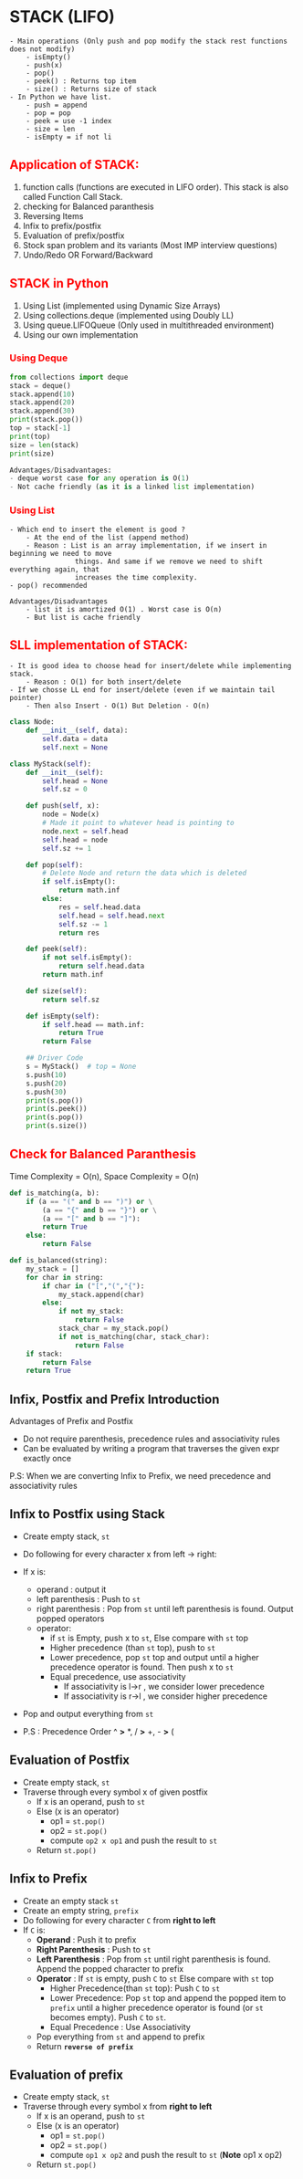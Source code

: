 # STACK (LIFO)
    - Main operations (Only push and pop modify the stack rest functions does not modify)
        - isEmpty()
        - push(x)
        - pop()
        - peek() : Returns top item
        - size() : Returns size of stack
    - In Python we have list.
        - push = append
        - pop = pop
        - peek = use -1 index
        - size = len
        - isEmpty = if not li

## <span style="color:red">Application of STACK:</span>
<ol>
    <li>  function calls (functions are executed in LIFO order). This stack is also called Function Call Stack.
    </li>
    <li> checking for Balanced paranthesis </li>
    <li> Reversing Items </li>
    <li> Infix to prefix/postfix </li>
    <li> Evaluation of prefix/postfix </li>
    <li> Stock span problem and its variants (Most IMP interview questions) </li>
    <li> Undo/Redo OR Forward/Backward </li>
</ol>

## <span style="color:red">STACK in Python</span>
<ol>
    <li> Using List (implemented using Dynamic Size Arrays) </li>
    <li> Using collections.deque (implemented using Doubly LL) </li>
    <li> Using queue.LIFOQueue (Only used in multithreaded environment) </li>
    <li> Using our own implementation </li>
</ol>

### <span style="color:red">Using Deque</span>
```python
from collections import deque
stack = deque()
stack.append(10)
stack.append(20)
stack.append(30)
print(stack.pop())
top = stack[-1]
print(top)
size = len(stack)
print(size)

Advantages/Disadvantages:
- deque worst case for any operation is O(1)
- Not cache friendly (as it is a linked list implementation)
```

### <span style="color:red">Using List</span>
    - Which end to insert the element is good ?
        - At the end of the list (append method)
        - Reason : List is an array implementation, if we insert in beginning we need to move 
                    things. And same if we remove we need to shift everything again, that 
                    increases the time complexity.
    - pop() recommended

    Advantages/Disadvantages
        - list it is amortized O(1) . Worst case is O(n)
        - But list is cache friendly

## <span style="color:red">SLL implementation of STACK:</span>
    - It is good idea to choose head for insert/delete while implementing stack.
        - Reason : O(1) for both insert/delete
    - If we chosse LL end for insert/delete (even if we maintain tail pointer)
        - Then also Insert - O(1) But Deletion - O(n)
```python
class Node:
    def __init__(self, data):
        self.data = data
        self.next = None

class MyStack(self):
    def __init__(self):
        self.head = None
        self.sz = 0

    def push(self, x):
        node = Node(x)
        # Made it point to whatever head is pointing to
        node.next = self.head
        self.head = node
        self.sz += 1

    def pop(self):
        # Delete Node and return the data which is deleted
        if self.isEmpty():
            return math.inf
        else:
            res = self.head.data
            self.head = self.head.next
            self.sz -= 1
            return res

    def peek(self):
        if not self.isEmpty():
            return self.head.data
        return math.inf

    def size(self):
        return self.sz

    def isEmpty(self):
        if self.head == math.inf:
            return True
        return False

    ## Driver Code
    s = MyStack()  # top = None
    s.push(10)
    s.push(20)
    s.push(30)
    print(s.pop())
    print(s.peek())
    print(s.pop())
    print(s.size())
```

## <span style="color:red">Check for Balanced Paranthesis</span>
Time Complexity = O(n), Space Complexity = O(n)
```python
def is_matching(a, b):
    if (a == "(" and b == ")") or \
        (a == "{" and b == "}") or \
        (a == "[" and b == "]"):
        return True
    else:
        return False

def is_balanced(string):
    my_stack = []
    for char in string:
        if char in ("[","(","{"):
            my_stack.append(char)
        else:
            if not my_stack:
                return False
            stack_char = my_stack.pop()
            if not is_matching(char, stack_char):
                return False
    if stack:
        return False
    return True
```
## Infix, Postfix and Prefix Introduction
Advantages of Prefix and Postfix
- Do not require parenthesis, precedence rules and associativity rules
- Can be evaluated by writing a program that traverses the given expr exactly once

P.S: When we are converting Infix to Prefix, we need precedence and associativity rules

## Infix to Postfix using Stack
- Create empty stack, `st`
- Do following for every character x from left -> right:
- If x is:
    - operand : output it
    - left parenthesis : Push to `st`
    - right parenthesis : Pop from `st` until left parenthesis is found. Output popped operators
    - operator:
        - if `st` is Empty, push x to `st`, Else compare with `st` top
        - Higher precedence (than `st` top), push to `st`
        - Lower precedence, pop `st` top and output until a higher precedence operator is found. Then push x to `st`
        - Equal precedence, use associativity 
            - If associativity is l->r , we consider lower precedence
            - If associativity is r->l , we consider higher precedence
- Pop and output everything from `st`

- P.S : Precedence Order  ^  **>**  *, / **>** +, - **>** ( 

## Evaluation of Postfix
- Create empty stack, `st`
- Traverse through every symbol x of given postfix
    - If x is an operand, push to `st`
    - Else (x is an operator)
        - op1 = `st.pop()`
        - op2 = `st.pop()`
        - compute `op2 x op1` and push the result to `st`
    - Return `st.pop()`

## Infix to Prefix
- Create an empty stack `st`
- Create an empty string, `prefix`
- Do following for every character `C` from **right to left**
- If `C` is:
    - **Operand** : Push it to prefix
    - **Right Parenthesis** : Push to `st`
    - **Left Parenthesis** : Pop from `st` until right parenthesis is found. Append the popped character to prefix
    - **Operator** : If `st` is empty, push `C` to `st` Else compare with `st` top
        - Higher Precedence(than `st` top): Push `C` to `st`
        - Lower Precedence: Pop `st` top and append the popped item to `prefix` until a higher precedence operator is found (or `st` becomes empty). Push `C` to `st`.
        - Equal Precedence : Use Associativity
    - Pop everything from `st` and append to prefix
    - Return **`reverse of prefix`**

## Evaluation of prefix
- Create empty stack, `st`
- Traverse through every symbol x from **right to left**
    - If x is an operand, push to `st`
    - Else (x is an operator)
        - op1 = `st.pop()`
        - op2 = `st.pop()`
        - compute `op1 x op2` and push the result to `st` (**Note** op1 x op2)
    - Return `st.pop()`

